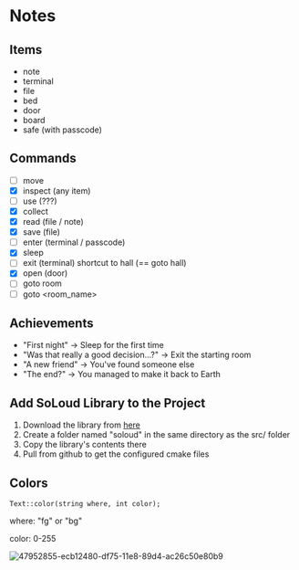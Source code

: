 # Notes

## Items

* note
* terminal
* file
* bed
* door
* board
* safe (with passcode)

## Commands

- [ ] move
- [x]  inspect (any item) 
- [ ] use (???)
- [x] collect
- [x] read (file / note)
- [x] save (file)
- [ ] enter (terminal / passcode)
- [x] sleep
- [ ] exit (terminal) shortcut to hall (== goto hall)
- [x] open (door)
- [ ] goto room <num>
- [ ] goto <room_name>

## Achievements

* "First night" -> Sleep for the first time
* "Was that really a good decision...?" -> Exit the starting room
* "A new friend" -> You've found someone else
* "The end?" -> You managed to make it back to Earth

## Add SoLoud Library to the Project

1. Download the library from [here](http://solhsa.com/soloud/downloads.html)
2. Create a folder named "soloud" in the same directory as the src/ folder
3. Copy the library's contents there
4. Pull from github to get the configured cmake files


## Colors

`Text::color(string where, int color);`

where: "fg" or "bg"

color: 0-255

![47952855-ecb12480-df75-11e8-89d4-ac26c50e80b9](https://github.com/DMG-TechLabs/Text-Based-Game/assets/63654361/4885e933-066b-458a-924b-db07df25f975)



